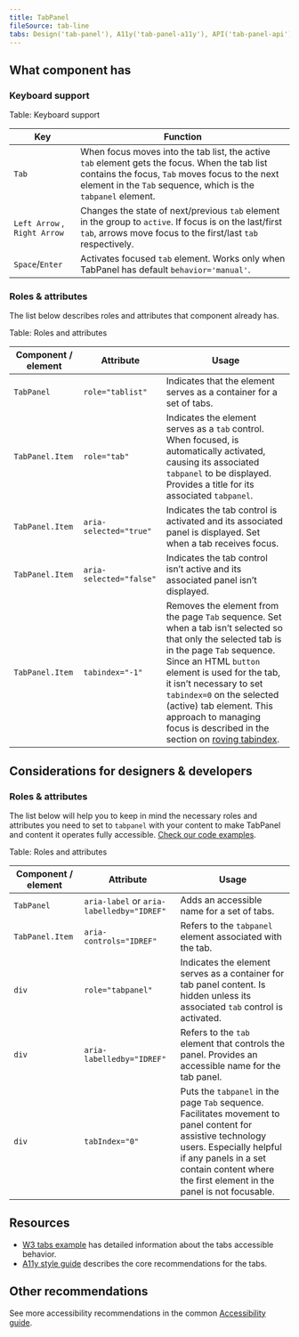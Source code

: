 ```yaml
---
title: TabPanel
fileSource: tab-line
tabs: Design('tab-panel'), A11y('tab-panel-a11y'), API('tab-panel-api'), Example('tab-panel-code'), Changelog('tab-panel-changelog')
---
```


## What component has

### Keyboard support

Table: Keyboard support

| Key                          | Function                                                                                                                                                                                                         |
| ---------------------------- | ---------------------------------------------------------------------------------------------------------------------------------------------------------------------------------------------------------------- |
| `Tab`                        | When focus moves into the tab list, the active `tab` element gets the focus. When the tab list contains the focus, `Tab` moves focus to the next element in the `Tab` sequence, which is the `tabpanel` element. |
| `Left Arrow` , `Right Arrow` | Changes the state of next/previous `tab` element in the group to `active`. If focus is on the last/first `tab`, arrows move focus to the first/last `tab` respectively.                                          |
| `Space`/`Enter`              | Activates focused `tab` element. Works only when TabPanel has default `behavior='manual'`.                                                                                                                       |

### Roles & attributes

The list below describes roles and attributes that component already has.

Table: Roles and attributes

| Component / element | Attribute               | Usage                                                                                                                                                                                                                                                                                                                                                                                                                              |
| ------------------- | ----------------------- | ---------------------------------------------------------------------------------------------------------------------------------------------------------------------------------------------------------------------------------------------------------------------------------------------------------------------------------------------------------------------------------------------------------------------------------- |
| `TabPanel`          | `role="tablist"`        | Indicates that the element serves as a container for a set of tabs.                                                                                                                                                                                                                                                                                                                                                                |
| `TabPanel.Item`     | `role="tab"`            | Indicates the element serves as a `tab` control. When focused, is automatically activated, causing its associated `tabpanel` to be displayed. Provides a title for its associated `tabpanel`.                                                                                                                                                                                                                                      |
| `TabPanel.Item`     | `aria-selected="true"`  | Indicates the tab control is activated and its associated panel is displayed. Set when a tab receives focus.                                                                                                                                                                                                                                                                                                                       |
| `TabPanel.Item`     | `aria-selected="false"` | Indicates the tab control isn’t active and its associated panel isn’t displayed.                                                                                                                                                                                                                                                                                                                                                   |
| `TabPanel.Item`     | `tabindex="-1"`         | Removes the element from the page `Tab` sequence. Set when a tab isn’t selected so that only the selected tab is in the page `Tab` sequence. Since an HTML `button` element is used for the tab, it isn’t necessary to set `tabindex=0` on the selected (active) tab element. This approach to managing focus is described in the section on [roving tabindex](https://www.w3.org/TR/wai-aria-practices-1.1/#kbd_roving_tabindex). |

## Considerations for designers & developers

### Roles & attributes

The list below will help you to keep in mind the necessary roles and attributes you need to set to `tabpanel` with your content to make TabPanel and content it operates fully accessible. [Check our code examples](/components/tab-line/tab-line-code).

Table: Roles and attributes

| Component / element | Attribute                 | Usage                                                                                                                                                                                                                                  |
| ------------------- | ------------------------- | -------------------------------------------------------------------------------------------------------------------------------------------------------------------------------------------------------------------------------------- |
| `TabPanel`          | `aria-label`  or `aria-labelledby="IDREF"` | Adds an accessible name for a set of tabs.                                                                                                                                                                                             |
| `TabPanel.Item`     | `aria-controls="IDREF"`   | Refers to the `tabpanel` element associated with the tab.                                                                                                                                                                              |
| `div`               | `role="tabpanel"`         | Indicates the element serves as a container for tab panel content. Is hidden unless its associated `tab` control is activated.                                                                                                         |
| `div`               | `aria-labelledby="IDREF"` | Refers to the `tab` element that controls the panel. Provides an accessible name for the tab panel.                                                                                                                                    |
| `div`               | `tabIndex="0"`            | Puts the `tabpanel` in the page `Tab` sequence. Facilitates movement to panel content for assistive technology users. Especially helpful if any panels in a set contain content where the first element in the panel is not focusable. |

## Resources

- [W3 tabs example](https://www.w3.org/TR/wai-aria-practices-1.1/examples/tabs/tabs-1/tabs.html) has detailed information about the tabs accessible behavior.
- [A11y style guide](https://a11y-style-guide.com/style-guide/section-structure.html#kssref-structure-tabs) describes the core recommendations for the tabs.

## Other recommendations

See more accessibility recommendations in the common [Accessibility guide](/core-principles/a11y/a11y).

